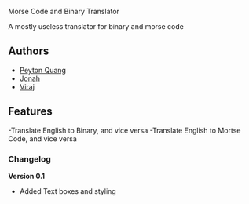 Morse Code and Binary Translator

A mostly useless translator for binary and morse code

## Authors

- [Peyton Quang](https://deadseye40.github.io/)
- [Jonah](http://link-to-website-here/)
- [Viraj](http://swiftninja99.github.io)

## Features

-Translate English to Binary, and vice versa
-Translate English to Mortse Code, and vice versa

### Changelog

**Version 0.1**

- Added Text boxes and styling
